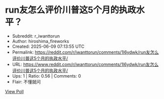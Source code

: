 # run友怎么评价川普这5个月的执政水平？

- Subreddit: r_iwanttorun
- Author: hiroshima_fireworks
- Created: 2025-06-09 07:13:55 UTC
- Permalink: https://reddit.com/r/iwanttorun/comments/1l6ydwk/run友怎么评价川普这5个月的执政水平/
- URL: https://www.reddit.com/r/iwanttorun/comments/1l6ydwk/run友怎么评价川普这5个月的执政水平/
- Ups: 1 | Ratio: 0.56 | Comments: 0
- Flair: 不懂就问


[View Poll](https://www.reddit.com/poll/1l6ydwk)

